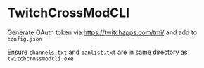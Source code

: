 # TwitchCrossModCLI

Generate OAuth token via https://twitchapps.com/tmi/ and add to `config.json`

Ensure `channels.txt` and `banlist.txt` are in same directory as `twitchcrossmodcli.exe`